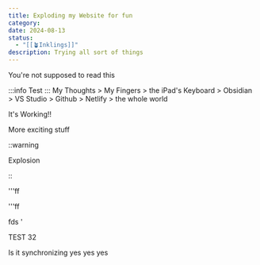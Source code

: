 ```yaml
---
title: Exploding my Website for fun
category: 
date: 2024-08-13
status:
  - "[[🪴Inklings]]"
description: Trying all sort of things
---
```

You're not supposed to read this

:::info
Test
:::
My Thoughts > My Fingers > the iPad's Keyboard > Obsidian > VS Studio > Github > Netlify > the whole world

It's Working!!

More exciting stuff

::warning

Explosion

::

'''ff

'''ff

fds
'

TEST 32


Is it synchronizing yes yes yes